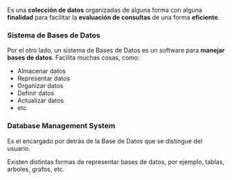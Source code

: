 
Es una **colección de datos** organizadas de alguna forma con alguna **finalidad** para facilitar la **evaluación de consultas** de una forma **eficiente**. 

### Sistema de Bases de Datos 

Por el otro lado, un sistema de Bases de Datos es un software para **manejar bases de datos**. Facilita muchas cosas, como: 

- Almacenar datos 
- Representar datos 
- Organizar datos 
- Definir datos 
- Actualizar datos 
- etc 

### Database Management System 

Es el encargado por detrás de la Base de Datos que se distingue del usuario. 

Existen distintas formas de representar bases de datos, por ejemplo, tablas, arboles, grafos, etc. 